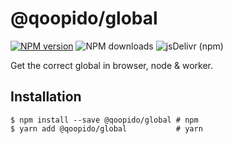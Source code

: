 # @qoopido/global

[![NPM version](https://img.shields.io/npm/v/@qoopido/global.svg?label=version&style=flat-square)](https://www.npmjs.com/package/@qoopido/global)
![NPM downloads](https://img.shields.io/npm/dm/@qoopido/global.svg?label=npm&style=flat-square)
![jsDelivr (npm)](https://img.shields.io/jsdelivr/npm/hm/@qoopido/global?label=jsdelivr&style=flat-square)


Get the correct global in browser, node & worker.

## Installation

```
$ npm install --save @qoopido/global # npm
$ yarn add @qoopido/global           # yarn
```
